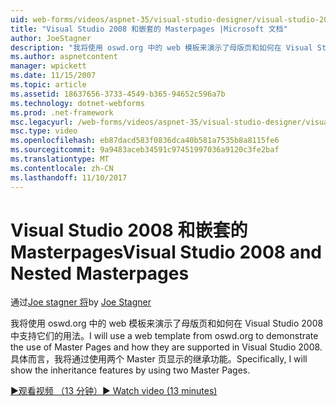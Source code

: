 ```yaml
---
uid: web-forms/videos/aspnet-35/visual-studio-designer/visual-studio-2008-and-nested-masterpages
title: "Visual Studio 2008 和嵌套的 Masterpages |Microsoft 文档"
author: JoeStagner
description: "我将使用 oswd.org 中的 web 模板来演示了母版页和如何在 Visual Studio 2008 中支持它们的用法。 具体而言，我将介绍 th..."
ms.author: aspnetcontent
manager: wpickett
ms.date: 11/15/2007
ms.topic: article
ms.assetid: 18637656-3733-4549-b365-94652c596a7b
ms.technology: dotnet-webforms
ms.prod: .net-framework
msc.legacyurl: /web-forms/videos/aspnet-35/visual-studio-designer/visual-studio-2008-and-nested-masterpages
msc.type: video
ms.openlocfilehash: eb87dacd583f0836dca40b581a7535b8a8115fe6
ms.sourcegitcommit: 9a9483aceb34591c97451997036a9120c3fe2baf
ms.translationtype: MT
ms.contentlocale: zh-CN
ms.lasthandoff: 11/10/2017
---
```

<a name="visual-studio-2008-and-nested-masterpages"></a><span data-ttu-id="2d469-104">Visual Studio 2008 和嵌套的 Masterpages</span><span class="sxs-lookup"><span data-stu-id="2d469-104">Visual Studio 2008 and Nested Masterpages</span></span>
====================
<span data-ttu-id="2d469-105">通过[Joe stagner 将](https://github.com/JoeStagner)</span><span class="sxs-lookup"><span data-stu-id="2d469-105">by [Joe Stagner](https://github.com/JoeStagner)</span></span>

<span data-ttu-id="2d469-106">我将使用 oswd.org 中的 web 模板来演示了母版页和如何在 Visual Studio 2008 中支持它们的用法。</span><span class="sxs-lookup"><span data-stu-id="2d469-106">I will use a web template from oswd.org to demonstrate the use of Master Pages and how they are supported in Visual Studio 2008.</span></span> <span data-ttu-id="2d469-107">具体而言，我将通过使用两个 Master 页显示的继承功能。</span><span class="sxs-lookup"><span data-stu-id="2d469-107">Specifically, I will show the inheritance features by using two Master Pages.</span></span>

[<span data-ttu-id="2d469-108">&#9654;观看视频 （13 分钟）</span><span class="sxs-lookup"><span data-stu-id="2d469-108">&#9654; Watch video (13 minutes)</span></span>](https://channel9.msdn.com/Blogs/ASP-NET-Site-Videos/visual-studio-2008-and-nested-masterpages)
